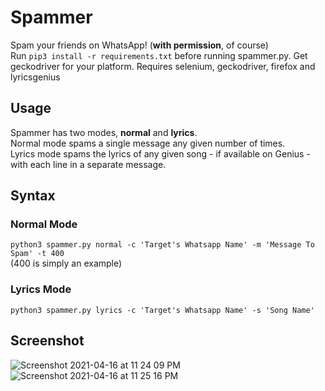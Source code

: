 # Spammer
Spam your friends on WhatsApp! (**with permission**, of course)        
Run `pip3 install -r requirements.txt` before running spammer.py.
Get geckodriver for your platform.
Requires selenium, geckodriver, firefox and lyricsgenius        

## Usage 

Spammer has two modes, **normal** and **lyrics**.    
Normal mode spams a single message any given number of times.     
Lyrics mode spams the lyrics of any given song - if available on Genius - with each line in a separate message.   

## Syntax

### Normal Mode
`python3 spammer.py normal -c 'Target's Whatsapp Name' -m 'Message To Spam' -t 400`    
(400 is simply an example)

### Lyrics Mode
`python3 spammer.py lyrics -c 'Target's Whatsapp Name' -s 'Song Name'`

## Screenshot
![Screenshot 2021-04-16 at 11 24 09 PM](https://user-images.githubusercontent.com/59250093/115064692-da8b8c80-9f0a-11eb-9440-a5d7da2662e4.png)
![Screenshot 2021-04-16 at 11 25 16 PM](https://user-images.githubusercontent.com/59250093/115064818-0444b380-9f0b-11eb-9a82-0478df1a8b75.png)
